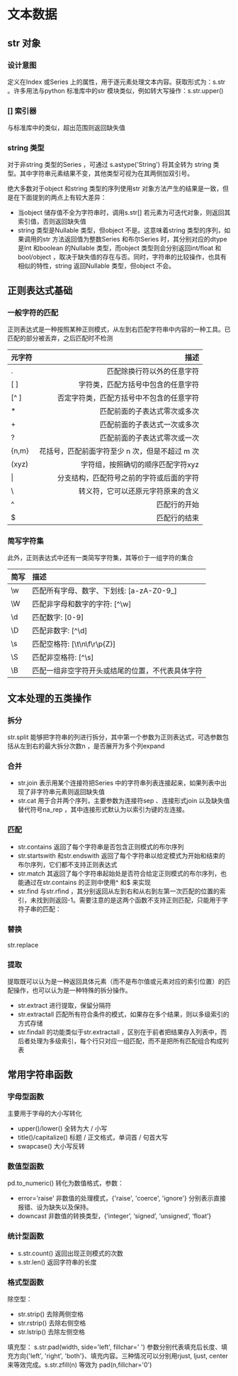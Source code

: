 # 文本数据

## str 对象

### 设计意图

定义在Index 或Series 上的属性，用于逐元素处理文本内容。获取形式为：s.str 。许多用法与python 标准库中的str 模块类似，例如转大写操作：s.str.upper()

### [] 索引器

与标准库中的类似，超出范围则返回缺失值

### string 类型

对于非string 类型的Series ，可通过 s.astype('String') 将其全转为 string 类型。其中字符串元素结果不变，其他类型可视为在其两侧加双引号。

绝大多数对于object 和string 类型的序列使用str 对象方法产生的结果是一致，但是在下面提到的两点上有较大差异：

* 当object 储存值不全为字符串时，调用s.str[] 若元素为可迭代对象，则返回其索引值，否则返回缺失值
* string 类型是Nullable 类型，但object 不是。这意味着string 类型的序列，如果调用的str 方法返回值为整数Series 和布尔Series 时，其分别对应的dtype 是Int 和boolean 的Nullable 类型，而object 类型则会分别返回int/float 和bool/object
，取决于缺失值的存在与否。同时，字符串的比较操作，也具有相似的特性，string 返回Nullable 类型，但object 不会。

## 正则表达式基础

### 一般字符的匹配

正则表达式是一种按照某种正则模式，从左到右匹配字符串中内容的一种工具。已匹配的部分被丢弃，之后匹配时不检测

|元字符 |   描述 |
| :-----| ----: |
|.       |    匹配除换行符以外的任意字符|
|\[ \]     |      字符类，匹配方括号中包含的任意字符|
|\[^ \]     |      否定字符类，匹配方括号中不包含的任意字符|
|\*       |    匹配前面的子表达式零次或多次|
|\+       |    匹配前面的子表达式一次或多次|
|?        |   匹配前面的子表达式零次或一次|
|{n,m}    |       花括号，匹配前面字符至少 n 次，但是不超过 m 次|
|(xyz)   |        字符组，按照确切的顺序匹配字符xyz|
|\|     |      分支结构，匹配符号之前的字符或后面的字符|
|\\    |       转义符，它可以还原元字符原来的含义|
|^    |       匹配行的开始|
|$   |        匹配行的结束|

### 简写字符集

此外，正则表达式中还有一类简写字符集，其等价于一组字符的集合

|简写    |  描述 |
| :-----| :---- |
|\\w     |   匹配所有字母、数字、下划线: \[a-zA-Z0-9\_\] |
|\\W     |   匹配非字母和数字的字符: \[^\\w\]|
|\\d     |   匹配数字: \[0-9\]|
|\\D   |     匹配非数字: \[^\\d\]|
|\\s    |    匹配空格符: \[\\t\\n\\f\\r\\p{Z}\]|
|\\S    |    匹配非空格符: \[^\\s\]|
|\\B  |      匹配一组非空字符开头或结尾的位置，不代表具体字符|

## 文本处理的五类操作

### 拆分

str.split 能够把字符串的列进行拆分，其中第一个参数为正则表达式，可选参数包括从左到右的最大拆分次数n ，是否展开为多个列expand

### 合并

* str.join 表示用某个连接符把Series 中的字符串列表连接起来，如果列表中出现了非字符串元素则返回缺失值
* str.cat 用于合并两个序列，主要参数为连接符sep 、连接形式join 以及缺失值替代符号na_rep ，其中连接形式默认为以索引为键的左连接。

### 匹配

* str.contains 返回了每个字符串是否包含正则模式的布尔序列
* str.startswith 和str.endswith 返回了每个字符串以给定模式为开始和结束的布尔序列，它们都不支持正则表达式
* str.match 其返回了每个字符串起始处是否符合给定正则模式的布尔序列，也能通过在str.contains 的正则中使用^ 和$ 来实现
* str.find 与str.rfind ，其分别返回从左到右和从右到左第一次匹配的位置的索引，未找到则返回-1。需要注意的是这两个函数不支持正则匹配，只能用于字符子串的匹配：

### 替换

str.replace

### 提取

提取既可以认为是一种返回具体元素（而不是布尔值或元素对应的索引位置）的匹配操作，也可以认为是一种特殊的拆分操作。

* str.extract 进行提取，保留分隔符
* str.extractall 匹配所有符合条件的模式，如果存在多个结果，则以多级索引的方式存储
* str.findall 的功能类似于str.extractall ，区别在于前者把结果存入列表中，而后者处理为多级索引，每个行只对应一组匹配，而不是把所有匹配组合构成列表

## 常用字符串函数

### 字母型函数

主要用于字母的大小写转化

* upper()/lower() 全转为大 / 小写
* title()/capitalize() 标题 / 正文格式，单词首 / 句首大写
* swapcase() 大小写反转

### 数值型函数

pd.to_numeric() 转化为数值格式，参数：

* error='raise' 非数值的处理模式，{'raise', 'coerce', 'ignore'} 分别表示直接报错、设为缺失以及保持。
* downcast 非数值的转换类型，{‘integer’, ‘signed’, ‘unsigned’, ‘float’} 

### 统计型函数

* s.str.count() 返回出现正则模式的次数
* s.str.len() 返回字符串的长度

### 格式型函数

除空型：

* str.strip() 去除两侧空格
* str.rstrip() 去除右侧空格
* str.lstrip() 去除左侧空格

填充型：
s.str.pad(width, side='left', fillchar=' ') 参数分别代表填充后长度、填充方向{'left', 'right', 'both'}、填充内容。三种情况可以分别用rjust, ljust, center 来等效完成。s.str.zfill(n) 等效为 pad(n,fillchar='0')
